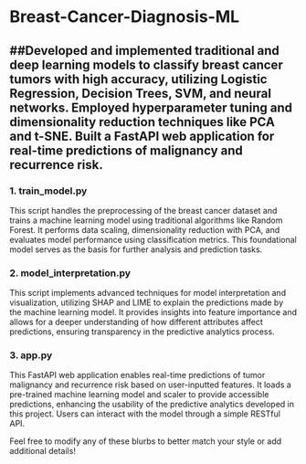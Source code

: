 # Breast-Cancer-Diagnosis-ML

##Developed and implemented traditional and deep learning models to classify breast cancer tumors with high accuracy, utilizing Logistic Regression, Decision Trees, SVM, and neural networks. Employed hyperparameter tuning and dimensionality reduction techniques like PCA and t-SNE. Built a FastAPI web application for real-time predictions of malignancy and recurrence risk.
---

### 1. **train_model.py**
This script handles the preprocessing of the breast cancer dataset and trains a machine learning model using traditional algorithms like Random Forest. It performs data scaling, dimensionality reduction with PCA, and evaluates model performance using classification metrics. This foundational model serves as the basis for further analysis and prediction tasks.

### 2. **model_interpretation.py**
This script implements advanced techniques for model interpretation and visualization, utilizing SHAP and LIME to explain the predictions made by the machine learning model. It provides insights into feature importance and allows for a deeper understanding of how different attributes affect predictions, ensuring transparency in the predictive analytics process.

### 3. **app.py**
This FastAPI web application enables real-time predictions of tumor malignancy and recurrence risk based on user-inputted features. It loads a pre-trained machine learning model and scaler to provide accessible predictions, enhancing the usability of the predictive analytics developed in this project. Users can interact with the model through a simple RESTful API.

Feel free to modify any of these blurbs to better match your style or add additional details!
